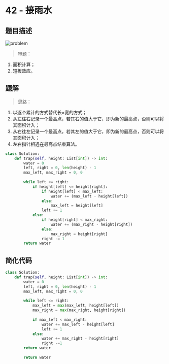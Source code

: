 # 42 - 接雨水

## 题目描述
![problem](images/42.png)

>审题：  
1. 面积计算；
2. 短板效应。

## 题解

>思路：
1. 以逐个累计的方式替代长×宽的方式；
2. 从左往右记录一个最高点，若其右的值大于它，即为新的最高点，否则可以将其面积计入；
3. 从右往左记录一个最高点，若其左的值大于它，即为新的最高点，否则可以将其面积计入；
4. 左右指针相遇在最高点结束算法。

```python
class Solution:
    def trap(self, height: List[int]) -> int:
        water = 0
        left, right = 0, len(height) - 1
        max_left, max_right = 0, 0
        
        while left <= right:
            if height[left] <= height[right]:
                if height[left] < max_left:
                    water += (max_left - height[left])
                else:
                    max_left = height[left]
                left += 1
            else:
                if height[right] < max_right:
                    water += (max_right - height[right])
                else:
                    max_right = height[right]
                right -= 1
        return water
```

## 简化代码
```python
class Solution:
    def trap(self, height: List[int]) -> int:
        water = 0
        left, right = 0, len(height) - 1
        max_left, max_right = 0, 0
        
        while left <= right:
            max_left = max(max_left, height[left])
            max_right = max(max_right, height[right])
            
            if max_left < max_right:
                water += max_left - height[left]
                left += 1
            else:
                water += max_right - height[right]
                right -=1
        return water
            
        return water
```